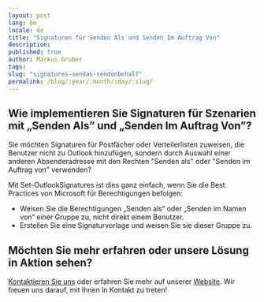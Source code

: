 ```yaml
---
layout: post
lang: de
locale: de
title: "Signaturen für Senden Als und Senden Im Auftrag Von"
description:
published: true
author: Markus Gruber
tags: 
slug: "signatures-sendas-sendonbehalf"
permalink: /blog/:year/:month/:day/:slug/
---
```

## Wie implementieren Sie Signaturen für Szenarien mit „Senden Als” und „Senden Im Auftrag Von”?

Sie möchten Signaturen für Postfächer oder Verteilerlisten zuweisen, die Benutzer nicht zu Outlook hinzufügen, sondern durch Auswahl einer anderen Absenderadresse mit den Rechten "Senden als" oder "Senden im Auftrag von" verwenden?

Mit Set-OutlookSignatures ist dies ganz einfach, wenn Sie die Best Practices von Microsoft für Berechtigungen befolgen:
- Weisen Sie die Berechtigungen „Senden als“ oder „Senden im Namen von“ einer Gruppe zu, nicht direkt einem Benutzer.
- Erstellen Sie eine Signaturvorlage und weisen Sie sie dieser Gruppe zu.

## Möchten Sie mehr erfahren oder unsere Lösung in Aktion sehen?
[Kontaktieren Sie uns](/contact/) oder erfahren Sie mehr auf unserer [Website](/). Wir freuen uns darauf, mit Ihnen in Kontakt zu treten!